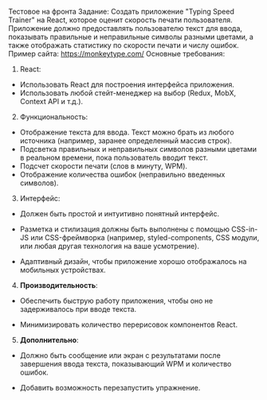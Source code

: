 Тестовое на фронта
Задание:
Создать приложение "Typing Speed Trainer" на React, которое оценит скорость печати пользователя. Приложение должно предоставлять пользователю текст для ввода, показывать правильные и неправильные символы разными цветами, а также отображать статистику по скорости печати и числу ошибок.
Пример сайта: https://monkeytype.com/
Основные требования:
1. React:
- Использовать React для построения интерфейса приложения.
- Использовать любой стейт-менеджер на выбор (Redux, MobX, Context API и т.д.).
2. Функциональность:
- Отображение текста для ввода. Текст можно брать из любого источника (например, заранее определенный массив строк).
- Подсветка правильных и неправильных символов разными цветами в реальном времени, пока пользователь вводит текст.
- Подсчет скорости печати (слов в минуту, WPM).
- Отображение количества ошибок (неправильно введенных символов).
3. Интерфейс:
- Должен быть простой и интуитивно понятный интерфейс.
- Разметка и стилизация должны быть выполнены с помощью CSS-in-JS или CSS-фреймворка (например, styled-components, CSS модули, или любая другая технология на ваше усмотрение).

- Адаптивный дизайн, чтобы приложение хорошо отображалось на мобильных устройствах.

4. **Производительность**:

- Обеспечить быструю работу приложения, чтобы оно не задерживалось при вводе текста.

- Минимизировать количество перерисовок компонентов React.

5. **Дополнительно**:

- Должно быть сообщение или экран с результатами после завершения ввода текста, показывающий WPM и количество ошибок.

- Добавить возможность перезапустить упражнение.
